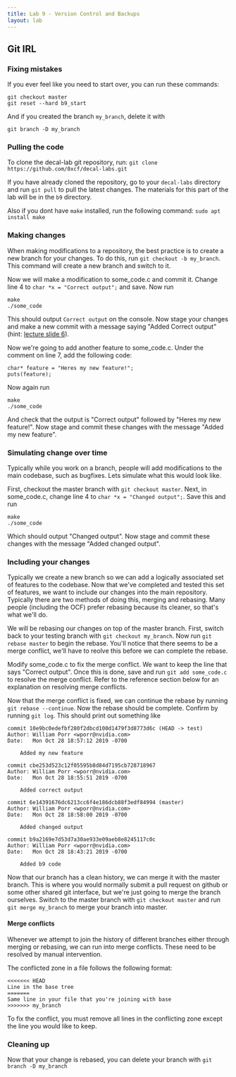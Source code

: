 ```yaml
---
title: Lab 9 - Version Control and Backups
layout: lab
---
```


## Git IRL

### Fixing mistakes
If you ever feel like you need to start over, you can run these commands:
```
git checkout master
git reset --hard b9_start
```
And if you created the branch `my_branch`, delete it with
```
git branch -D my_branch
```

### Pulling the code
To clone the decal-lab git repository, run:
``git clone https://github.com/0xcf/decal-labs.git``

If you have already cloned the repository, go to your `decal-labs` directory
and run `git pull` to pull the latest changes. The materials for this part of
the lab will be in the `b9` directory.

Also if you dont have `make` installed, run the following command:
``sudo apt install make``

### Making changes
When making modifications to a repository, the best practice is to create a new
branch for your changes. To do this, run `git checkout -b my_branch`. This
command will create a new branch and switch to it.

Now we will make a modification to some\_code.c and commit it. Change line 4 to
`char *x = "Correct output";` and save. Now run
```
make
./some_code
```
This should output `Correct output` on the console. Now stage your changes and
make a new commit with a message saying "Added Correct output"
(hint: [lecture slide 6](https://docs.google.com/presentation/d/1NxdvuLkWSzRvtnj41AkvGU00ub_XUbk8wlIxWxm0ok4/edit#slide=id.g707efdc427_0_0)).

Now we're going to add another feature to some\_code.c. Under the comment on
line 7, add the following code:
```
char* feature = "Heres my new feature!";
puts(feature);
```
Now again run
```
make
./some_code
```
And check that the output is "Correct output" followed by "Heres my new
feature!". Now stage and commit these changes with the message "Added my new
feature".

### Simulating change over time
Typically while you work on a branch, people will add modifications to the main
codebase, such as bugfixes. Lets simulate what this would look like.

First, checkout the master branch with `git checkout master`. Next, in
some\_code.c, change line 4 to `char *x = "Changed output";`.
Save this and run
```
make
./some_code
```
Which should output "Changed output". Now stage and commit these
changes with the message "Added changed output".

### Including your changes
Typically we create a new branch so we can add a logically associated set
of features to the codebase. Now that we've completed and tested this set
of features, we want to include our changes into the main repository.
Typically there are two methods of doing this, merging and rebasing. Many
people (including the OCF) prefer rebasing because its cleaner, so that's
what we'll do.

We will be rebasing our changes on top of the master branch. First, switch back
to your testing branch with `git checkout my_branch`. Now run `git rebase
master` to begin the rebase. You'll notice that there seems to be a merge
conflict, we'll have to reolve this before we can complete the rebase.

Modify some\_code.c to fix the merge conflict. We want to keep the line that
says "Correct output". Once this is done, save and run
`git add some_code.c` to resolve the merge conflict. Refer to the reference
section below for an explanation on resolving merge conflicts.

Now that the merge conflict is fixed, we can continue the rebase by running
`git rebase --continue`. Now the rebase should be complete. Confirm by running
`git log`. This should print out something like
```
commit 10e9bc0edefbf280f2dbcd100d1479f3d8773d6c (HEAD -> test)
Author: William Porr <wporr@nvidia.com>
Date:   Mon Oct 28 18:57:12 2019 -0700

    Added my new feature

commit cbe253d523c12f05595b8d84d7195cb728718967
Author: William Porr <wporr@nvidia.com>
Date:   Mon Oct 28 18:55:51 2019 -0700

    Added correct output

commit 6e14391676dc6213cc6f4e186dcb88f3edf84994 (master)
Author: William Porr <wporr@nvidia.com>
Date:   Mon Oct 28 18:58:00 2019 -0700

    Added changed output

commit b9a2169e7d53d7a30ae933e09aeb8e8245117c0c
Author: William Porr <wporr@nvidia.com>
Date:   Mon Oct 28 18:43:21 2019 -0700

    Added b9 code
```

Now that our branch has a clean history, we can merge it with the master branch.
This is where you would normally submit a pull request on github or some other
shared git interface, but we're just going to merge the branch ourselves.
Switch to the master branch with `git checkout master` and run `git merge
my_branch` to merge your branch into master.

#### Merge conflicts
Whenever we attempt to join the history of different branches either
through merging or rebasing, we can run into merge conflicts. These need
to be resolved by manual intervention.

The conflicted zone in a file follows the following format:
```
<<<<<<< HEAD
Line in the base tree
=======
Same line in your file that you're joining with base
>>>>>>> my_branch
```

To fix the conflict, you must remove all lines in the conflicting zone except
the line you would like to keep.

### Cleaning up
Now that your change is rebased, you can delete your branch with `git
branch -D my_branch`
